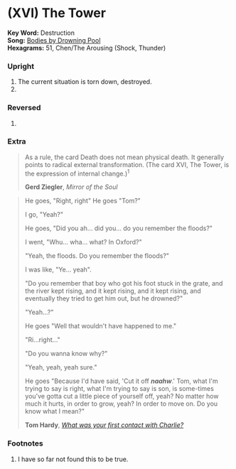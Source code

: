 # (XVI) The Tower 

**Key Word:** Destruction  
**Song:** [Bodies by Drowning Pool](https://www.youtube.com/watch?v=04F4xlWSFh0)  
**Hexagrams:** 51, Chen/The Arousing (Shock, Thunder)


### Upright

1) The current situation is torn down, destroyed.
2) 


### Reversed

1) 


### Extra

>As a rule, the card Death does not mean physical death. It generally points to radical external transformation. (The card XVI, The Tower, is the expression of internal change.)<sup>1</sup>
>
>**Gerd Ziegler**, *Mirror of the Soul*

>He goes, "Right, right" He goes "Tom?"
>
>I go, "Yeah?"
>
>He goes, "Did you ah... did you... do you remember the floods?"
>
>I went, "Whu... wha... what? In Oxford?"
>
>"Yeah, the floods. Do you remember the floods?"
>
>I was like, "Ye... yeah".
>
>"Do you remember that boy who got his foot stuck in the grate, and the river kept rising, and it kept rising, and it kept rising, and eventually they tried to get him out, but he drowned?"
>
>"Yeah...?"
>
>He goes "Well that wouldn't have happened to me."
>
>"Ri...right..."
>
>"Do you wanna know why?"
>
>"Yeah, yeah, yeah sure."
>
>He goes "Because I'd have said, 'Cut it off ***naahw***.' Tom, what I'm trying to say is right, what I'm trying to say is son, is some-times you've gotta cut a little piece of yourself off, yeah? No matter how much it hurts, in order to grow, yeah? In order to move on. Do you know what I mean?"
>
>**Tom Hardy**, [*What was your first contact with Charlie?*](https://www.youtube.com/watch?v=RstefCPs3kU)



### Footnotes

1. I have so far not found this to be true.
